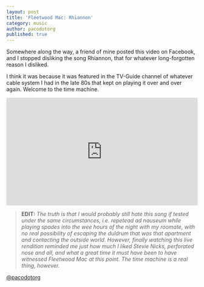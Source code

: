 ```yaml
---
layout: post
title: 'Fleetwood Mac: Rhiannon'
category: music
author: pacodotorg
published: true
---
```


Somewhere along the way, a friend of mine posted this video on Facebook, and I stopped disliking the song Rhiannon, that for whatever long-forgotten reason I disliked.

I think it was because it was featured in the TV-Guide channel of whatever cable system I had in the late 80s that kept on playing it over and over again. Welcome to the time machine.

<style>.embed-container { position: relative; padding-bottom: 56.25%; height: 0; overflow: hidden; max-width: 100%; } .embed-container iframe, .embed-container object, .embed-container embed { position: absolute; top: 0; left: 0; width: 100%; height: 100%; }</style><div class='embed-container'><iframe src='https://www.youtube.com/embed/IT1q7L4QA0A' frameborder='0' allowfullscreen></iframe></div>

> **EDIT:** _The truth is that I would probably still hate this song if tested under the same circumstances, i.e. repetead ad nauseum while playing spades into the wee hours of the night with my roomate, with no real possibility of escaping the duldrum that was that apartment and contacting the outside world. However, finally watching this live rendition reminded me just how much I liked Stevie Nicks, perforated nose and all, and what a great time it must have been to have witnessed Fleetwood Mac at this point. The time machine is a real thing, however._


[@pacodotorg](https://twitter.com/pacodotorg)
